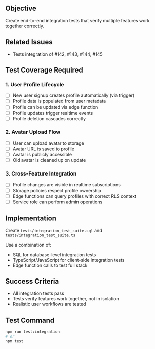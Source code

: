 ## Objective
Create end-to-end integration tests that verify multiple features work together correctly.

## Related Issues
- Tests integration of #142, #143, #144, #145

## Test Coverage Required

### 1. User Profile Lifecycle
- [ ] New user signup creates profile automatically (via trigger)
- [ ] Profile data is populated from user metadata
- [ ] Profile can be updated via edge function
- [ ] Profile updates trigger realtime events
- [ ] Profile deletion cascades correctly

### 2. Avatar Upload Flow
- [ ] User can upload avatar to storage
- [ ] Avatar URL is saved to profile
- [ ] Avatar is publicly accessible
- [ ] Old avatar is cleaned up on update

### 3. Cross-Feature Integration
- [ ] Profile changes are visible in realtime subscriptions
- [ ] Storage policies respect profile ownership
- [ ] Edge functions can query profiles with correct RLS context
- [ ] Service role can perform admin operations

## Implementation
Create `tests/integration_test_suite.sql` and `tests/integration_test_suite.ts`

Use a combination of:
- SQL for database-level integration tests
- TypeScript/JavaScript for client-side integration tests
- Edge function calls to test full stack

## Success Criteria
- All integration tests pass
- Tests verify features work together, not in isolation
- Realistic user workflows are tested

## Test Command
```bash
npm run test:integration
# or
npm test
```
